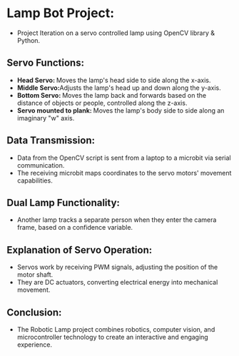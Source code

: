# Lamp Bot Project:

- Project Iteration on a servo controlled lamp using OpenCV library & Python.

## Servo Functions:

- <b>Head Servo: </b>Moves the lamp's head side to side along the x-axis.
- <b> Middle Servo:</b>Adjusts the lamp's head up and down along the y-axis.
- <b> Bottom Servo: </b>Moves the lamp back and forwards based on the distance of objects or people, controlled along the z-axis.
- <b>Servo mounted to plank: </b> Moves the lamp's body side to side along an imaginary "w" axis.

## Data Transmission:
- Data from the OpenCV script is sent from a laptop to a microbit via serial communication.
- The receiving microbit maps coordinates to the servo motors' movement capabilities.

## Dual Lamp Functionality: 
- Another lamp tracks a separate person when they enter the camera frame, based on a confidence variable.

## Explanation of Servo Operation:
- Servos work by receiving PWM signals, adjusting the position of the motor shaft.
- They are DC actuators, converting electrical energy into mechanical movement.

## Conclusion:
- The Robotic Lamp project combines robotics, computer vision, and microcontroller technology to create an interactive and engaging experience.